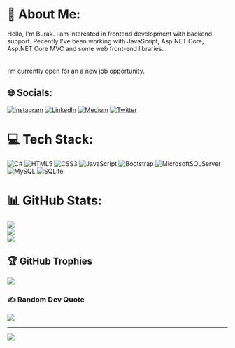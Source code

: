 # 💫 About Me:
Hello, I'm Burak. I am interested in frontend development with backend support. Recently I've been working with JavaScript, Asp.NET Core, Asp.NET Core MVC and some web front-end libraries.<br> <br> <br>I’m currently open for an a new job opportunity.


## 🌐 Socials:
[![Instagram](https://img.shields.io/badge/Instagram-%23E4405F.svg?logo=Instagram&logoColor=white)](https://instagram.com/burakkdev) [![LinkedIn](https://img.shields.io/badge/LinkedIn-%230077B5.svg?logo=linkedin&logoColor=white)](https://linkedin.com/in/burakgoturler) [![Medium](https://img.shields.io/badge/Medium-12100E?logo=medium&logoColor=white)](https://medium.com/@burakkdev) [![Twitter](https://img.shields.io/badge/Twitter-%231DA1F2.svg?logo=Twitter&logoColor=white)](https://twitter.com/burakkdev) 

# 💻 Tech Stack:
![C#](https://img.shields.io/badge/c%23-%23239120.svg?style=for-the-badge&logo=c-sharp&logoColor=white) ![HTML5](https://img.shields.io/badge/html5-%23E34F26.svg?style=for-the-badge&logo=html5&logoColor=white) ![CSS3](https://img.shields.io/badge/css3-%231572B6.svg?style=for-the-badge&logo=css3&logoColor=white) ![JavaScript](https://img.shields.io/badge/javascript-%23323330.svg?style=for-the-badge&logo=javascript&logoColor=%23F7DF1E) ![Bootstrap](https://img.shields.io/badge/bootstrap-%23563D7C.svg?style=for-the-badge&logo=bootstrap&logoColor=white) ![MicrosoftSQLServer](https://img.shields.io/badge/Microsoft%20SQL%20Sever-CC2927?style=for-the-badge&logo=microsoft%20sql%20server&logoColor=white) ![MySQL](https://img.shields.io/badge/mysql-%2300f.svg?style=for-the-badge&logo=mysql&logoColor=white) ![SQLite](https://img.shields.io/badge/sqlite-%2307405e.svg?style=for-the-badge&logo=sqlite&logoColor=white)
# 📊 GitHub Stats:
![](https://github-readme-stats.vercel.app/api?username=BurakGoturler&theme=slateorange&hide_border=false&include_all_commits=true&count_private=true)<br/>
![](https://github-readme-streak-stats.herokuapp.com/?user=BurakGoturler&theme=slateorange&hide_border=false)<br/>
![](https://github-readme-stats.vercel.app/api/top-langs/?username=BurakGoturler&theme=slateorange&hide_border=false&include_all_commits=true&count_private=true&layout=compact)

## 🏆 GitHub Trophies
![](https://github-profile-trophy.vercel.app/?username=BurakGoturler&theme=radical&no-frame=false&no-bg=false&margin-w=4)

### ✍️ Random Dev Quote
![](https://quotes-github-readme.vercel.app/api?type=horizontal&theme=dark)

---
[![](https://visitcount.itsvg.in/api?id=BurakGoturler&icon=3&color=11)](https://visitcount.itsvg.in)
